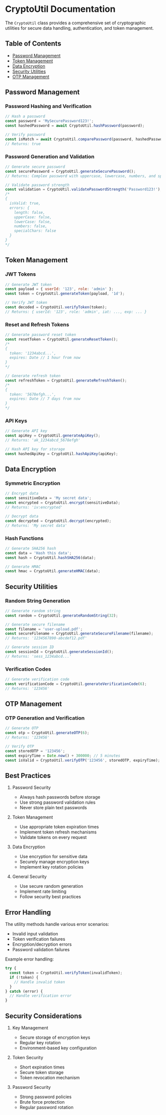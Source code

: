 # CryptoUtil Documentation

The `CryptoUtil` class provides a comprehensive set of cryptographic utilities for secure data handling, authentication, and token management.

## Table of Contents
- [Password Management](#password-management)
- [Token Management](#token-management)
- [Data Encryption](#data-encryption)
- [Security Utilities](#security-utilities)
- [OTP Management](#otp-management)

## Password Management

### Password Hashing and Verification
```javascript
// Hash a password
const password = 'MySecurePassword123!';
const hashedPassword = await CryptoUtil.hashPassword(password);

// Verify password
const isMatch = await CryptoUtil.comparePassword(password, hashedPassword);
// Returns: true
```

### Password Generation and Validation
```javascript
// Generate secure password
const securePassword = CryptoUtil.generateSecurePassword();
// Returns: Complex password with uppercase, lowercase, numbers, and special chars

// Validate password strength
const validation = CryptoUtil.validatePasswordStrength('Password123!');
/*
{
  isValid: true,
  errors: {
    length: false,
    upperCase: false,
    lowerCase: false,
    numbers: false,
    specialChars: false
  }
}
*/
```

## Token Management

### JWT Tokens
```javascript
// Generate JWT token
const payload = { userId: '123', role: 'admin' };
const token = CryptoUtil.generateToken(payload, '1d');

// Verify JWT token
const decoded = CryptoUtil.verifyToken(token);
// Returns: { userId: '123', role: 'admin', iat: ..., exp: ... }
```

### Reset and Refresh Tokens
```javascript
// Generate password reset token
const resetToken = CryptoUtil.generateResetToken();
/*
{
  token: '1234abcd...',
  expires: Date // 1 hour from now
}
*/

// Generate refresh token
const refreshToken = CryptoUtil.generateRefreshToken();
/*
{
  token: '5678efgh...',
  expires: Date // 7 days from now
}
*/
```

### API Keys
```javascript
// Generate API key
const apiKey = CryptoUtil.generateApiKey();
// Returns: 'ak_1234abcd_5678efgh'

// Hash API key for storage
const hashedApiKey = CryptoUtil.hashApiKey(apiKey);
```

## Data Encryption

### Symmetric Encryption
```javascript
// Encrypt data
const sensitiveData = 'My secret data';
const encrypted = CryptoUtil.encrypt(sensitiveData);
// Returns: 'iv:encrypted'

// Decrypt data
const decrypted = CryptoUtil.decrypt(encrypted);
// Returns: 'My secret data'
```

### Hash Functions
```javascript
// Generate SHA256 hash
const data = 'Hash this data';
const hash = CryptoUtil.hashSHA256(data);

// Generate HMAC
const hmac = CryptoUtil.generateHMAC(data);
```

## Security Utilities

### Random String Generation
```javascript
// Generate random string
const random = CryptoUtil.generateRandomString(32);

// Generate secure filename
const filename = 'user-upload.pdf';
const secureFilename = CryptoUtil.generateSecureFilename(filename);
// Returns: '1234567890-abcdef12.pdf'

// Generate session ID
const sessionId = CryptoUtil.generateSessionId();
// Returns: 'sess_1234abcd...'
```

### Verification Codes
```javascript
// Generate verification code
const verificationCode = CryptoUtil.generateVerificationCode(6);
// Returns: '123456'
```

## OTP Management

### OTP Generation and Verification
```javascript
// Generate OTP
const otp = CryptoUtil.generateOTP(6);
// Returns: '123456'

// Verify OTP
const storedOTP = '123456';
const expiryTime = Date.now() + 300000; // 5 minutes
const isValid = CryptoUtil.verifyOTP('123456', storedOTP, expiryTime);
```

## Best Practices

1. Password Security
   - Always hash passwords before storage
   - Use strong password validation rules
   - Never store plain text passwords

2. Token Management
   - Use appropriate token expiration times
   - Implement token refresh mechanisms
   - Validate tokens on every request

3. Data Encryption
   - Use encryption for sensitive data
   - Securely manage encryption keys
   - Implement key rotation policies

4. General Security
   - Use secure random generation
   - Implement rate limiting
   - Follow security best practices

## Error Handling

The utility methods handle various error scenarios:
- Invalid input validation
- Token verification failures
- Encryption/decryption errors
- Password validation failures

Example error handling:
```javascript
try {
  const token = CryptoUtil.verifyToken(invalidToken);
  if (!token) {
    // Handle invalid token
  }
} catch (error) {
  // Handle verification error
}
```

## Security Considerations

1. Key Management
   - Secure storage of encryption keys
   - Regular key rotation
   - Environment-based key configuration

2. Token Security
   - Short expiration times
   - Secure token storage
   - Token revocation mechanism

3. Password Security
   - Strong password policies
   - Brute force protection
   - Regular password rotation 